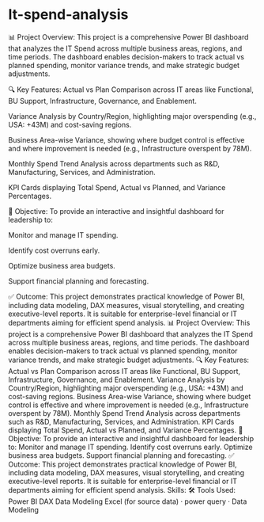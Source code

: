# It-spend-analysis
📊 Project Overview:
This project is a comprehensive Power BI dashboard that analyzes the IT Spend across multiple business areas, regions, and time periods. The dashboard enables decision-makers to track actual vs planned spending, monitor variance trends, and make strategic budget adjustments.

🔍 Key Features:
Actual vs Plan Comparison across IT areas like Functional, BU Support, Infrastructure, Governance, and Enablement.

Variance Analysis by Country/Region, highlighting major overspending (e.g., USA: +43M) and cost-saving regions.

Business Area-wise Variance, showing where budget control is effective and where improvement is needed (e.g., Infrastructure overspent by 78M).

Monthly Spend Trend Analysis across departments such as R&D, Manufacturing, Services, and Administration.

KPI Cards displaying Total Spend, Actual vs Planned, and Variance Percentages.

🎯 Objective:
To provide an interactive and insightful dashboard for leadership to:

Monitor and manage IT spending.

Identify cost overruns early.

Optimize business area budgets.

Support financial planning and forecasting.

✅ Outcome:
This project demonstrates practical knowledge of Power BI, including data modeling, DAX measures, visual storytelling, and creating executive-level reports. It is suitable for enterprise-level financial or IT departments aiming for efficient spend analysis.
📊 Project Overview: This project is a comprehensive Power BI dashboard that analyzes the IT Spend across multiple business areas, regions, and time periods. The dashboard enables decision-makers to track actual vs planned spending, monitor variance trends, and make strategic budget adjustments. 🔍 Key Features: Actual vs Plan Comparison across IT areas like Functional, BU Support, Infrastructure, Governance, and Enablement. Variance Analysis by Country/Region, highlighting major overspending (e.g., USA: +43M) and cost-saving regions. Business Area-wise Variance, showing where budget control is effective and where improvement is needed (e.g., Infrastructure overspent by 78M). Monthly Spend Trend Analysis across departments such as R&D, Manufacturing, Services, and Administration. KPI Cards displaying Total Spend, Actual vs Planned, and Variance Percentages. 🎯 Objective: To provide an interactive and insightful dashboard for leadership to: Monitor and manage IT spending. Identify cost overruns early. Optimize business area budgets. Support financial planning and forecasting. ✅ Outcome: This project demonstrates practical knowledge of Power BI, including data modeling, DAX measures, visual storytelling, and creating executive-level reports. It is suitable for enterprise-level financial or IT departments aiming for efficient spend analysis.
Skills: 🛠️ Tools Used: Power BI DAX Data Modeling Excel (for source data) · power query · Data Modeling
